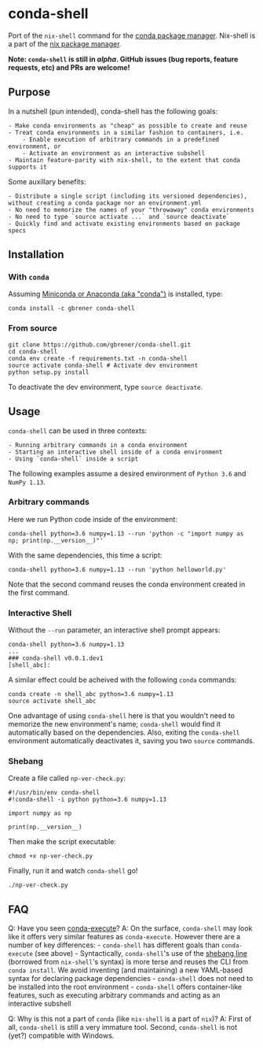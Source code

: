 # conda-shell

Port of the `nix-shell` command for the [conda package manager](https://github.com/conda/conda). Nix-shell is a part of the [nix package manager](https://github.com/NixOS/nix).

**Note: `conda-shell` is still in _alpha_. GitHub issues (bug reports, feature requests, etc) and PRs are welcome!**

## Purpose

In a nutshell (pun intended), conda-shell has the following goals:

    - Make conda environments as "cheap" as possible to create and reuse
    - Treat conda environments in a similar fashion to containers, i.e.
        - Enable execution of arbitrary commands in a predefined environment, or
        - Activate an environment as an interactive subshell
    - Maintain feature-parity with nix-shell, to the extent that conda supports it

Some auxillary benefits:

    - Distribute a single script (including its versioned dependencies), without creating a conda package nor an environment.yml
    - No need to memorize the names of your "throwaway" conda environments
    - No need to type `source activate ...` and `source deactivate`
    - Quickly find and activate existing environments based on package specs

## Installation

### With `conda`

Assuming [Miniconda or Anaconda (aka "conda")](https://conda.io/docs/install/quick.html) is installed, type:

```
conda install -c gbrener conda-shell
```

### From source

```
git clone https://github.com/gbrener/conda-shell.git
cd conda-shell
conda env create -f requirements.txt -n conda-shell
source activate conda-shell # Activate dev environment
python setup.py install
```

To deactivate the dev environment, type `source deactivate`.

## Usage

`conda-shell` can be used in three contexts:

    - Running arbitrary commands in a conda environment
    - Starting an interactive shell inside of a conda environment
    - Using `conda-shell` inside a script

The following examples assume a desired environment of `Python 3.6` and `NumPy 1.13`.

### Arbitrary commands

Here we run Python code inside of the environment:
```
conda-shell python=3.6 numpy=1.13 --run 'python -c "import numpy as np; print(np.__version__)"'
```

With the same dependencies, this time a script:
```
conda-shell python=3.6 numpy=1.13 --run 'python helloworld.py'
```

Note that the second command reuses the conda environment created in the first command.

### Interactive Shell

Without the `--run` parameter, an interactive shell prompt appears:

```
conda-shell python=3.6 numpy=1.13
...
### conda-shell v0.0.1.dev1
[shell_abc]: 
```

A similar effect could be acheived with the following `conda` commands:

```
conda create -n shell_abc python=3.6 numpy=1.13
source activate shell_abc
```

One advantage of using `conda-shell` here is that you wouldn't need to memorize the new environment's name; `conda-shell` would find it automatically based on the dependencies. Also, exiting the `conda-shell` environment automatically deactivates it, saving you two `source` commands.

### Shebang

Create a file called `np-ver-check.py`:

```
#!/usr/bin/env conda-shell
#!conda-shell -i python python=3.6 numpy=1.13

import numpy as np

print(np.__version__)
```

Then make the script executable:

```
chmod +x np-ver-check.py
```

Finally, run it and watch `conda-shell` go!

```
./np-ver-check.py
```

## FAQ

Q: Have you seen [conda-execute](https://github.com/conda-tools/conda-execute)?
A: On the surface, `conda-shell` may look like it offers very similar features as `conda-execute`. However there are a number of key differences:
    - `conda-shell` has different goals than `conda-execute` (see above)
    - Syntactically, `conda-shell`'s use of the [shebang line]() (borrowed from `nix-shell`'s syntax) is more terse and reuses the CLI from `conda install`. We avoid inventing (and maintaining) a new YAML-based syntax for declaring package dependencies
    - `conda-shell` does not need to be installed into the root environment
    - `conda-shell` offers container-like features, such as executing arbitrary commands and acting as an interactive subshell

Q: Why is this not a part of `conda` (like `nix-shell` is a part of `nix`)?
A: First of all, `conda-shell` is still a very immature tool. Second, `conda-shell` is not (yet?) compatible with Windows.
